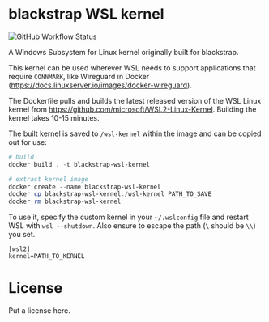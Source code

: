 # blackstrap WSL kernel

![GitHub Workflow Status](https://img.shields.io/github/actions/workflow/status/metabronx/blackstrap-wsl-kernel/build.yaml?label=latest%20build&style=flat-square)

A Windows Subsystem for Linux kernel originally built for blackstrap.

This kernel can be used wherever WSL needs to support applications that require `CONNMARK`, like Wireguard in Docker (<https://docs.linuxserver.io/images/docker-wireguard>).

The Dockerfile pulls and builds the latest released version of the WSL Linux kernel from <https://github.com/microsoft/WSL2-Linux-Kernel>. Building the kernel takes 10-15 minutes.

The built kernel is saved to `/wsl-kernel` within the image and can be copied out for use:

```powershell
# build
docker build . -t blackstrap-wsl-kernel

# extract kernel image
docker create --name blackstrap-wsl-kernel
docker cp blackstrap-wsl-kernel:/wsl-kernel PATH_TO_SAVE
docker rm blackstrap-wsl-kernel
```

To use it, specify the custom kernel in your `~/.wslconfig` file and restart WSL with `wsl --shutdown`. Also ensure to escape the path (`\` should be `\\`) you set.

```plain
[wsl2]
kernel=PATH_TO_KERNEL
```

# License

Put a license here.
